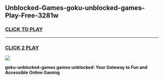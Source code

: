 
## Unblocked-Games-goku-unblocked-games-Play-Free-3281w
<h3>
<a href="https://premium76.site?title=goku-unblocked-games&ref=10A">CLICK TO PLAY</a></h3>
<hr>

<h3>
<a href="https://premium76.site?title=goku-unblocked-games&ref=10A">CLICK 2 PLAY</a>
  
</h3>

<a href="https://premium76.site?title=goku-unblocked-games&ref=10A"><img src="https://clearcache.store/games.png"></a>


**goku-unblocked-games games unblocked: Your Gateway to Fun and Accessible Online Gaming**
